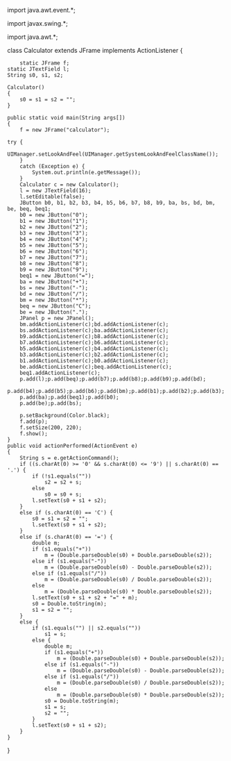 import java.awt.event.*;

import javax.swing.*;

import java.awt.*;

class Calculator extends JFrame implements ActionListener {

        static JFrame f;
	static JTextField l;
	String s0, s1, s2;
	
	Calculator()
	{
		s0 = s1 = s2 = "";
	}
	
	public static void main(String args[])
	{
		f = new JFrame("calculator");

	try {
			UIManager.setLookAndFeel(UIManager.getSystemLookAndFeelClassName());
		}
		catch (Exception e) {
			System.out.println(e.getMessage());
		}
		Calculator c = new Calculator();
		l = new JTextField(16);
		l.setEditable(false);
		JButton b0, b1, b2, b3, b4, b5, b6, b7, b8, b9, ba, bs, bd, bm, be, beq, beq1;
		b0 = new JButton("0");
		b1 = new JButton("1");
		b2 = new JButton("2");
		b3 = new JButton("3");
		b4 = new JButton("4");
		b5 = new JButton("5");
		b6 = new JButton("6");
		b7 = new JButton("7");
		b8 = new JButton("8");
		b9 = new JButton("9");
		beq1 = new JButton("=");
		ba = new JButton("+");
		bs = new JButton("-");
		bd = new JButton("/");
		bm = new JButton("*");
		beq = new JButton("C");
		be = new JButton(".");
		JPanel p = new JPanel();
		bm.addActionListener(c);bd.addActionListener(c);
		bs.addActionListener(c);ba.addActionListener(c);
		b9.addActionListener(c);b8.addActionListener(c);
		b7.addActionListener(c);b6.addActionListener(c);
		b5.addActionListener(c);b4.addActionListener(c);
		b3.addActionListener(c);b2.addActionListener(c);
		b1.addActionListener(c);b0.addActionListener(c);
		be.addActionListener(c);beq.addActionListener(c);
		beq1.addActionListener(c);
		p.add(l);p.add(beq);p.add(b7);p.add(b8);p.add(b9);p.add(bd);
        p.add(b4);p.add(b5);p.add(b6);p.add(bm);p.add(b1);p.add(b2);p.add(b3);
        p.add(ba);p.add(beq1);p.add(b0);
		p.add(be);p.add(bs);
       
        p.setBackground(Color.black);
		f.add(p);
		f.setSize(200, 220);
		f.show();
	}
	public void actionPerformed(ActionEvent e)
	{
		String s = e.getActionCommand();
		if ((s.charAt(0) >= '0' && s.charAt(0) <= '9') || s.charAt(0) == '.') {
			if (!s1.equals(""))
				s2 = s2 + s;
			else
				s0 = s0 + s;
			l.setText(s0 + s1 + s2);
		}
		else if (s.charAt(0) == 'C') {
			s0 = s1 = s2 = "";
			l.setText(s0 + s1 + s2);
		}
		else if (s.charAt(0) == '=') {
			double m;
			if (s1.equals("+"))
				m = (Double.parseDouble(s0) + Double.parseDouble(s2));
			else if (s1.equals("-"))
				m = (Double.parseDouble(s0) - Double.parseDouble(s2));
			else if (s1.equals("/"))
				m = (Double.parseDouble(s0) / Double.parseDouble(s2));
			else
				m = (Double.parseDouble(s0) * Double.parseDouble(s2));
			l.setText(s0 + s1 + s2 + "=" + m);
			s0 = Double.toString(m);
			s1 = s2 = "";
		}
		else {
			if (s1.equals("") || s2.equals(""))
				s1 = s;
			else {
				double m;
				if (s1.equals("+"))
					m = (Double.parseDouble(s0) + Double.parseDouble(s2));
				else if (s1.equals("-"))
					m = (Double.parseDouble(s0) - Double.parseDouble(s2));
				else if (s1.equals("/"))
					m = (Double.parseDouble(s0) / Double.parseDouble(s2));
				else
					m = (Double.parseDouble(s0) * Double.parseDouble(s2));
				s0 = Double.toString(m);
				s1 = s;
				s2 = "";
			}
			l.setText(s0 + s1 + s2);
		}
	}
}
